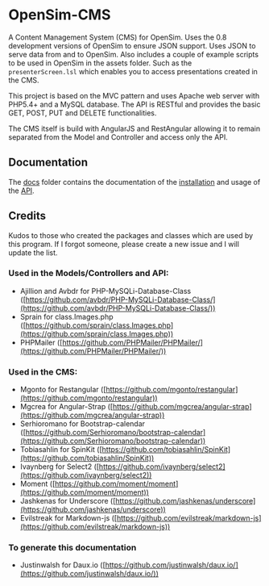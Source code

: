 # OpenSim-CMS

A Content Management System (CMS) for OpenSim. Uses the 0.8 development versions of OpenSim to ensure JSON support. Uses JSON to serve data from and to OpenSim.
Also includes a couple of example scripts to be used in OpenSim in the assets folder. Such as the `presenterScreen.lsl` which enables you to access
presentations created in the CMS.

This project is based on the MVC pattern and uses Apache web server with PHP5.4+ and a MySQL database. The API is RESTful and provides the basic GET, POST, PUT and DELETE functionalities.

The CMS itself is build with AngularJS and RestAngular allowing it to remain separated from the Model and Controller and access only the API.

## Documentation
The [docs](docs) folder contains the documentation of the [installation](docs/Installation/Installation.html) and usage of the [API](docs/API/API.html).

## Credits
Kudos to those who created the packages and classes which are used by this program. If I forgot someone, please create a new issue and I will update the list.

### Used in the Models/Controllers and API:
 * Ajillion and Avbdr for PHP-MySQLi-Database-Class ([https://github.com/avbdr/PHP-MySQLi-Database-Class/](https://github.com/avbdr/PHP-MySQLi-Database-Class/))
 * Sprain for class.Images.php ([https://github.com/sprain/class.Images.php](https://github.com/sprain/class.Images.php))
 * PHPMailer ([https://github.com/PHPMailer/PHPMailer/](https://github.com/PHPMailer/PHPMailer/))

### Used in the CMS:
 * Mgonto for Restangular ([https://github.com/mgonto/restangular](https://github.com/mgonto/restangular))
 * Mgcrea for Angular-Strap ([https://github.com/mgcrea/angular-strap](https://github.com/mgcrea/angular-strap))
 * Serhioromano for Bootstrap-calendar ([https://github.com/Serhioromano/bootstrap-calendar](https://github.com/Serhioromano/bootstrap-calendar))
 * Tobiasahlin for SpinKit ([https://github.com/tobiasahlin/SpinKit](https://github.com/tobiasahlin/SpinKit))
 * Ivaynberg for Select2 ([https://github.com/ivaynberg/select2](https://github.com/ivaynberg/select2))
 * Moment ([https://github.com/moment/moment](https://github.com/moment/moment))
 * Jashkenas for Underscore ([https://github.com/jashkenas/underscore](https://github.com/jashkenas/underscore))
 * Evilstreak for Markdown-js ([https://github.com/evilstreak/markdown-js](https://github.com/evilstreak/markdown-js))

### To generate this documentation
 * Justinwalsh for Daux.io ([https://github.com/justinwalsh/daux.io/](https://github.com/justinwalsh/daux.io/))
